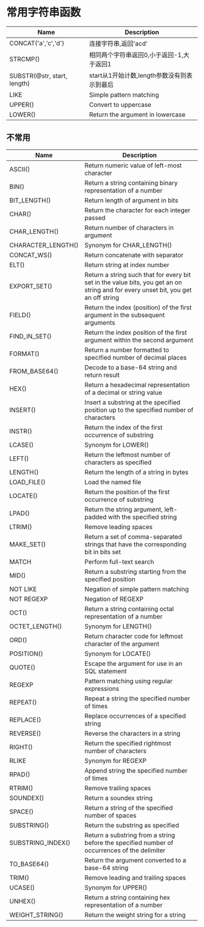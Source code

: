 常用字符串函数
==============

| Name	            | Description |
|---------------|---------------|
| CONCAT('a','c','d') | 连接字符串,返回'acd' |
| STRCMP()	        | 相同两个字符串返回0,小于返回-1,大于返回1 |
| SUBSTR(@str, start, length)| start从1开始计数,length参数没有则表示到最后 |
| LIKE	            | Simple pattern matching |
| UPPER()	            | Convert to uppercase |
| LOWER()	            | Return the argument in lowercase |

## 不常用
| Name	            | Description |
|---------------|---------------|
| ASCII()	            | Return numeric value of left-most character |
| BIN()	            | Return a string containing binary representation of a number |
| BIT_LENGTH()	    | Return length of argument in bits |
| CHAR()	            | Return the character for each integer passed |
| CHAR_LENGTH()	    | Return number of characters in argument |
| CHARACTER_LENGTH()	| Synonym for CHAR_LENGTH() |
| CONCAT_WS()	        | Return concatenate with separator |
| ELT()	            | Return string at index number |
| EXPORT_SET()	    | Return a string such that for every bit set in the value bits, you get an on string and for every unset bit, you get an off string |
| FIELD()	            | Return the index (position) of the first argument in the subsequent arguments |
| FIND_IN_SET()	    | Return the index position of the first argument within the second argument |
| FORMAT()	        | Return a number formatted to specified number of decimal places |
| FROM_BASE64()	    | Decode to a base-64 string and return result |
| HEX()	            | Return a hexadecimal representation of a decimal or string value |
| INSERT()	        | Insert a substring at the specified position up to the specified number of characters |
| INSTR()	            | Return the index of the first occurrence of substring |
| LCASE()	            | Synonym for LOWER() |
| LEFT()	            | Return the leftmost number of characters as specified |
| LENGTH()	        | Return the length of a string in bytes |
| LOAD_FILE()	        | Load the named file |
| LOCATE()	        | Return the position of the first occurrence of substring |
| LPAD()	            | Return the string argument, left-padded with the specified string |
| LTRIM()	            | Remove leading spaces |
| MAKE_SET()	        | Return a set of comma-separated strings that have the corresponding bit in bits set |
| MATCH	            | Perform full-text search |
| MID()	            | Return a substring starting from the specified position |
| NOT LIKE	        | Negation of simple pattern matching |
| NOT REGEXP	        | Negation of REGEXP |
| OCT()	            | Return a string containing octal representation of a number |
| OCTET_LENGTH()	    | Synonym for LENGTH() |
| ORD()	            | Return character code for leftmost character of the argument |
| POSITION()	        | Synonym for LOCATE() |
| QUOTE()	            | Escape the argument for use in an SQL statement |
| REGEXP	            | Pattern matching using regular expressions |
| REPEAT()	        | Repeat a string the specified number of times |
| REPLACE()	        | Replace occurrences of a specified string |
| REVERSE()	        | Reverse the characters in a string |
| RIGHT()	            | Return the specified rightmost number of characters |
| RLIKE	            | Synonym for REGEXP |
| RPAD()	            | Append string the specified number of times |
| RTRIM()	            | Remove trailing spaces |
| SOUNDEX()	        | Return a soundex string |
| SPACE()	            | Return a string of the specified number of spaces |
| SUBSTRING()	        | Return the substring as specified |
| SUBSTRING_INDEX()	| Return a substring from a string before the specified number of occurrences of the delimiter |
| TO_BASE64()	        | Return the argument converted to a base-64 string |
| TRIM()	            | Remove leading and trailing spaces |
| UCASE()	            | Synonym for UPPER() |
| UNHEX()	            | Return a string containing hex representation of a number |
| WEIGHT_STRING()	    | Return the weight string for a string |
